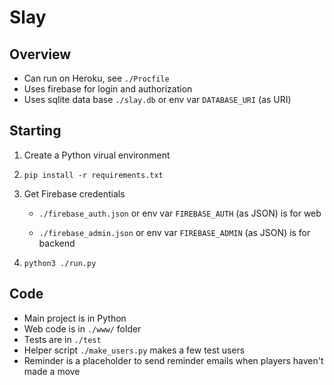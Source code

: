 # Slay


## Overview
- Can run on Heroku, see `./Procfile`
- Uses firebase for login and authorization
- Uses sqlite data base `./slay.db` or env var `DATABASE_URI` (as URI)


## Starting
1. Create a Python virual environment

2. `pip install -r requirements.txt`

3. Get Firebase credentials 

    - `./firebase_auth.json` or env var `FIREBASE_AUTH` (as JSON) is for web

    - `./firebase_admin.json` or env var `FIREBASE_ADMIN` (as JSON) is for backend

4. `python3 ./run.py`


## Code
- Main project is in Python
- Web code is in `./www/` folder
- Tests are in `./test`
- Helper script `./make_users.py` makes a few test users
- Reminder is a placeholder to send reminder emails when players haven't made a move
